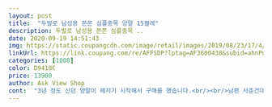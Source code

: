 ```yaml
---
layout: post 
title:  "두발로 남성용 쫀쫀 심플중목 양말 15켤레" 
description: 두발로 남성용 쫀쫀 심플중목 ..
date: 2020-09-19 14:51:43 
img: https://static.coupangcdn.com/image/retail/images/2019/08/23/17/4/805097a6-d786-47d1-975a-6d28e6e84698.jpg 
linkUrl: https://link.coupang.com/re/AFFSDP?lptag=AF3600438&subid=ahnPublicAsk&pageKey=288460151&itemId=913616772&vendorItemId=5282168351&traceid=V0-113-3df363bf59715be0 
categories: [1008] 
color: D9418C 
price: 13900 
author: Ask View Shop 
cont:  "3년 정도 신던 양말이 헤지기 시작해서 구매를 했습니다.<br/><br/>남편 사준건데 좋아합니다<br/>도톰한 것이 여름에는 어떨지 몰라도 가을이나 초겨울까지는 충분히 신을 것 같습니다.<br/><br/>만져보니 기름기가 만져져서 일단 세탁기로 한번 세탁합니다.<br/><br/>발이 280이라 한 번 신으니 살짝 늘어나는데 위에는 멀쩡해요 장목이랑 헷갈려서 샀는데 괜찮아요 아버지랑 동생 나누어 주엇어요<br/>빨아 놓고 돌려가면서 신는데... <br/> 한달에 2번씩 신게 되겠네요.<br/><br/>생각보다 발목을 깊게 감싸줘요<br/>신을 때마다 찌지직 소리가 나기 시작하네요.<br/> 군데군데 비치는 부분도 있고... <br/> 오래 신었군요.<br/><br/>양말한쪽씩 잡고 뜯으면 잘 끊어져요ㅋㅋ<br/>오래 신을 수 있을 것 같아요.<br/><br/>일단 양이 많습니다.<br/><br/>저도 가끔 뺏어(?)신어요<br/>정리하는데 실이 잘 안끊어지면<br/>품질도 나름 좋아요.<br/><br/>" 
---
```

